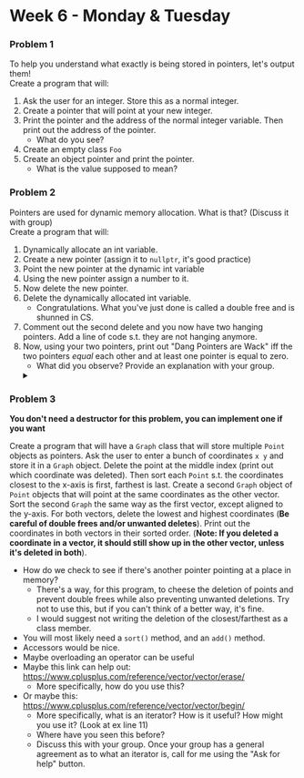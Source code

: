 # Week 6 - Monday & Tuesday

### Problem 1
To help you understand what exactly is being stored in pointers, let's output them!  
Create a program that will:
1. Ask the user for an integer. Store this as a normal integer.
2. Create a pointer that will point at your new integer.
3. Print the pointer and the address of the normal integer variable. Then print out the address of the pointer.
    * What do you see?
4. Create an empty class `Foo`
5. Create an object pointer and print the pointer.
    * What is the value supposed to mean?

### Problem 2
Pointers are used for dynamic memory allocation. What is that? (Discuss it with group)  
Create a program that will:
1. Dynamically allocate an int variable.
2. Create a new pointer (assign it to `nullptr`, it's good practice)
3. Point the new pointer at the dynamic int variable
5. Using the new pointer assign a number to it.
4. Now delete the new pointer.
6. Delete the dynamically allocated int variable.
    * Congratulations. What you've just done is called a double free and is shunned in CS.
7. Comment out the second delete and you now have two hanging pointers. Add a line of code s.t. they are not hanging anymore.
8. Now, using your two pointers, print out "Dang Pointers are Wack" iff the two pointers *equal* each other and at least one pointer is equal to zero.
    * What did you observe? Provide an explanation with your group.
    <details>
        <summary> </summary>
        It should Print
    </details>

### Problem 3
**You don't need a destructor for this problem, you can implement one if you want**  

Create a program that will have a `Graph` class that will store multiple `Point` objects as pointers. 
Ask the user to enter a bunch of coordinates `x y` and store it in a `Graph` object. 
Delete the point at the middle index (print out which coordinate was deleted). 
Then sort each `Point` s.t. the coordinates closest to the x-axis is first, farthest is last. 
Create a second `Graph` object of `Point` objects that will point at the same coordinates as the other vector. 
Sort the second `Graph` the same way as the first vector, except aligned to the y-axis.
For both vectors, delete the lowest and highest coordinates (**Be careful of double frees and/or unwanted deletes**).
Print out the coordinates in both vectors in their sorted order. (**Note: If you deleted a coordinate in a vector, it should still show up in the other vector, unless it's deleted in both**).

* How do we check to see if there's another pointer pointing at a place in memory?
    * There's a way, for this program, to cheese the deletion of points and prevent double frees while also preventing unwanted deletions. 
      Try not to use this, but if you can't think of a better way, it's fine.
    * I would suggest not writing the deletion of the closest/farthest as a class member.
* You will most likely need a `sort()` method, and an `add()` method. 
* Accessors would be nice. 
* Maybe overloading an operator can be useful
* Maybe this link can help out: https://www.cplusplus.com/reference/vector/vector/erase/
    * More specifically, how do you use this?
* Or maybe this: https://www.cplusplus.com/reference/vector/vector/begin/
    * More specifically, what is an iterator? How is it useful? How might you use it? (Look at ex line 11)
    * Where have you seen this before?
    * Discuss this with your group. Once your group has a general agreement as to what an iterator is, call for me using the "Ask for help" button.